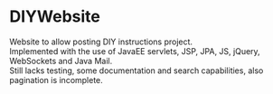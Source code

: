 # DIYWebsite
Website to allow posting DIY instructions project.<br/>
Implemented with the use of JavaEE servlets, JSP, JPA, JS, jQuery, WebSockets and Java Mail.<br/>
Still lacks testing, some documentation and search capabilities, also pagination is incomplete.
